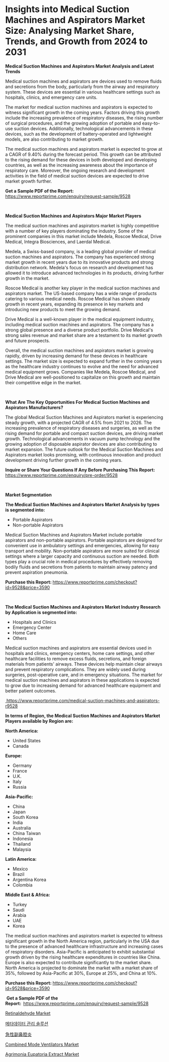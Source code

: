 <p><h1>Insights into Medical Suction Machines and Aspirators Market Size: Analysing Market Share, Trends, and Growth from 2024 to 2031</h1></p><p><strong>Medical Suction Machines and Aspirators Market Analysis and Latest Trends</strong></p>
<p><p>Medical suction machines and aspirators are devices used to remove fluids and secretions from the body, particularly from the airway and respiratory system. These devices are essential in various healthcare settings such as hospitals, clinics, and emergency care units.</p><p>The market for medical suction machines and aspirators is expected to witness significant growth in the coming years. Factors driving this growth include the increasing prevalence of respiratory diseases, the rising number of surgical procedures, and the growing adoption of portable and easy-to-use suction devices. Additionally, technological advancements in these devices, such as the development of battery-operated and lightweight models, are also contributing to market growth.</p><p>The medical suction machines and aspirators market is expected to grow at a CAGR of 9.40% during the forecast period. This growth can be attributed to the rising demand for these devices in both developed and developing countries, as well as the increasing awareness about the importance of respiratory care. Moreover, the ongoing research and development activities in the field of medical suction devices are expected to drive market growth further.</p></p>
<p><strong>Get a Sample PDF of the Report:&nbsp;</strong> <a href="https://www.reportprime.com/enquiry/request-sample/9528">https://www.reportprime.com/enquiry/request-sample/9528</a></p>
<p>&nbsp;</p>
<p><strong>Medical Suction Machines and Aspirators Major Market Players</strong></p>
<p><p>The medical suction machines and aspirators market is highly competitive with a number of key players dominating the industry. Some of the prominent companies in this market include Medela, Roscoe Medical, Drive Medical, Integra Biosciences, and Laerdal Medical.</p><p>Medela, a Swiss-based company, is a leading global provider of medical suction machines and aspirators. The company has experienced strong market growth in recent years due to its innovative products and strong distribution network. Medela's focus on research and development has allowed it to introduce advanced technologies in its products, driving further growth in the market.</p><p>Roscoe Medical is another key player in the medical suction machines and aspirators market. The US-based company has a wide range of products catering to various medical needs. Roscoe Medical has shown steady growth in recent years, expanding its presence in key markets and introducing new products to meet the growing demand.</p><p>Drive Medical is a well-known player in the medical equipment industry, including medical suction machines and aspirators. The company has a strong global presence and a diverse product portfolio. Drive Medical's strong sales revenue and market share are a testament to its market growth and future prospects.</p><p>Overall, the medical suction machines and aspirators market is growing rapidly, driven by increasing demand for these devices in healthcare settings. The market size is expected to expand further in the coming years as the healthcare industry continues to evolve and the need for advanced medical equipment grows. Companies like Medela, Roscoe Medical, and Drive Medical are well-positioned to capitalize on this growth and maintain their competitive edge in the market.</p></p>
<p>&nbsp;</p>
<p><strong>What Are The Key Opportunities For Medical Suction Machines and Aspirators Manufacturers?</strong></p>
<p><p>The global Medical Suction Machines and Aspirators market is experiencing steady growth, with a projected CAGR of 4.5% from 2021 to 2026. The increasing prevalence of respiratory diseases and surgeries, as well as the rising demand for portable and compact suction devices, are driving market growth. Technological advancements in vacuum pump technology and the growing adoption of disposable aspirator devices are also contributing to market expansion. The future outlook for the Medical Suction Machines and Aspirators market looks promising, with continuous innovation and product development driving further growth in the coming years.</p></p>
<p><strong>Inquire or Share Your Questions If Any Before Purchasing This Report:</strong> <a href="https://www.reportprime.com/enquiry/pre-order/9528">https://www.reportprime.com/enquiry/pre-order/9528</a></p>
<p>&nbsp;</p>
<p><strong>Market Segmentation</strong></p>
<p><strong>The Medical Suction Machines and Aspirators Market Analysis by types is segmented into:</strong></p>
<p><ul><li>Portable Aspirators</li><li>Non-portable Aspirators</li></ul></p>
<p><p>Medical Suction Machines and Aspirators Market include portable aspirators and non-portable aspirators. Portable aspirators are designed for convenient use in ambulatory settings and emergencies, allowing for easy transport and mobility. Non-portable aspirators are more suited for clinical settings where a larger capacity and continuous suction are needed. Both types play a crucial role in medical procedures by effectively removing bodily fluids and secretions from patients to maintain airway patency and prevent aspiration pneumonia.</p></p>
<p><strong>Purchase this Report:&nbsp;</strong><a href="https://www.reportprime.com/checkout?id=9528&price=3590">https://www.reportprime.com/checkout?id=9528&price=3590</a></p>
<p>&nbsp;</p>
<p><strong>The Medical Suction Machines and Aspirators Market Industry Research by Application is segmented into:</strong></p>
<p><ul><li>Hospitals and Clinics</li><li>Emergency Center</li><li>Home Care</li><li>Others</li></ul></p>
<p><p>Medical suction machines and aspirators are essential devices used in hospitals and clinics, emergency centers, home care settings, and other healthcare facilities to remove excess fluids, secretions, and foreign materials from patients' airways. These devices help maintain clear airways and prevent respiratory complications. They are widely used during surgeries, post-operative care, and in emergency situations. The market for medical suction machines and aspirators in these applications is expected to grow due to increasing demand for advanced healthcare equipment and better patient outcomes.</p></p>
<p><a href="https://www.reportprime.com/medical-suction-machines-and-aspirators-r9528">&nbsp;https://www.reportprime.com/medical-suction-machines-and-aspirators-r9528</a></p>
<p><strong>In terms of Region, the Medical Suction Machines and Aspirators Market Players available by Region are:</strong></p>
<p>
    <p> <strong> North America: </strong>
        <ul>
            <li>United States</li>
            <li>Canada</li>
        </ul>
        </p> 
    <p> <strong> Europe: </strong>
        <ul>
            <li>Germany</li>
            <li>France</li>
            <li>U.K.</li>
            <li>Italy</li>
            <li>Russia</li>
        </ul>
        </p> 
    <p> <strong> Asia-Pacific: </strong>
        <ul>
            <li>China</li>
            <li>Japan</li>
            <li>South Korea</li>
            <li>India</li>
            <li>Australia</li>
            <li>China Taiwan</li>
            <li>Indonesia</li>
            <li>Thailand</li>
            <li>Malaysia</li>
        </ul>
        </p> 
    <p> <strong> Latin America: </strong>
        <ul>
            <li>Mexico</li>
            <li>Brazil</li>
            <li>Argentina Korea</li>
            <li>Colombia</li>
        </ul>
        </p> 
    <p> <strong> Middle East & Africa: </strong>
        <ul>
            <li>Turkey</li>
            <li>Saudi</li>
            <li>Arabia</li>
            <li>UAE</li>
            <li>Korea</li>
        </ul>
    </p>
    </p>
<p><p>The medical suction machines and aspirators market is expected to witness significant growth in the North America region, particularly in the USA due to the presence of advanced healthcare infrastructure and increasing cases of respiratory disorders. Asia-Pacific is anticipated to exhibit substantial growth driven by the rising healthcare expenditures in countries like China. Europe is also expected to contribute significantly to the market share. North America is projected to dominate the market with a market share of 35%, followed by Asia-Pacific at 30%, Europe at 25%, and China at 10%.</p></p>
<p><strong>Purchase this Report: </strong><a href="https://www.reportprime.com/checkout?id=9528&price=3590">https://www.reportprime.com/checkout?id=9528&price=3590</a></p>
<p>&nbsp;<strong>Get a Sample PDF of the Report:&nbsp;&nbsp;</strong><a href="https://www.reportprime.com/enquiry/request-sample/9528">https://www.reportprime.com/enquiry/request-sample/9528</a></p>
<p><strong></strong></p>
<p><p><a href="https://issuu.com/reportprime-2/docs/retinaldehyde-market-size-2030.pptx">Retinaldehyde Market</a></p><p><a href="https://github.com/FelipeGrrady654556/Market-Research-Report-List-1/blob/main/133319621438.md">메타데이터 관리 솔루션</a></p><p><a href="https://github.com/pepo3k/Market-Research-Report-List-1/blob/main/479620123635.md">急性副鼻腔炎</a></p><p><a href="https://github.com/joannesouthgate/Market-Research-Report-List-2/blob/main/combined-mode-ventilators-market.md">Combined Mode Ventilators Market</a></p><p><a href="https://issuu.com/reportprime-2/docs/agrimonia-eupatoria-extract-market-size-2030.pptx">Agrimonia Eupatoria Extract Market</a></p></p>